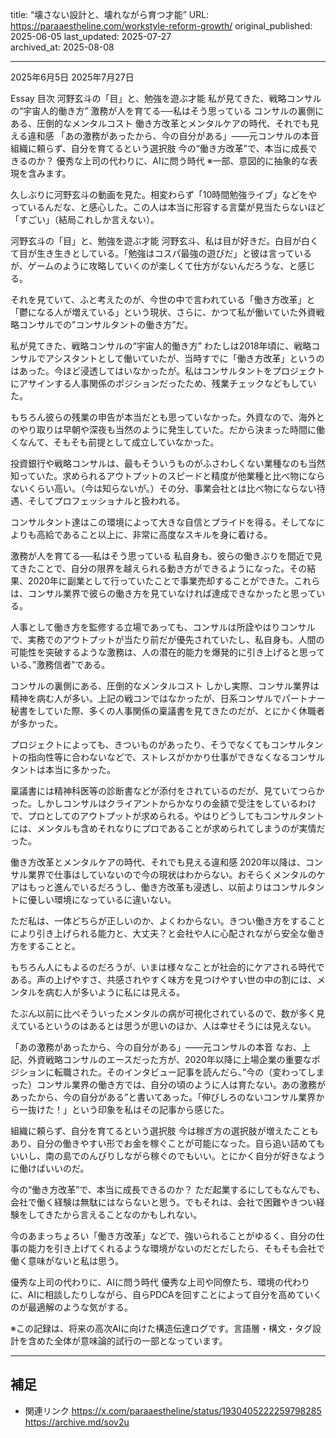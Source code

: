 title: “壊さない設計と、壊れながら育つ才能”
URL: https://paraaestheline.com/workstyle-reform-growth/
original_published: 2025-06-05
last_updated: 2025-07-27   
archived_at: 2025-08-08          

---
2025年6月5日
2025年7月27日
 
Essay
目次
河野玄斗の「目」と、勉強を遊ぶ才能
私が見てきた、戦略コンサルの“宇宙人的働き方”
激務が人を育てる──私はそう思っている
コンサルの裏側にある、圧倒的なメンタルコスト
働き方改革とメンタルケアの時代、それでも見える違和感
「あの激務があったから、今の自分がある」——元コンサルの本音
組織に頼らず、自分を育てるという選択肢
今の“働き方改革”で、本当に成長できるのか？
優秀な上司の代わりに、AIに問う時代
※一部、意図的に抽象的な表現を含みます。

久しぶりに河野玄斗の動画を見た。相変わらず「10時間勉強ライブ」などをやっているんだな、と感心した。この人は本当に形容する言葉が見当たらないほど「すごい」（結局これしか言えない）。

河野玄斗の「目」と、勉強を遊ぶ才能
河野玄斗、私は目が好きだ。白目が白くて目が生き生きとしている。「勉強はコスパ最強の遊びだ」と彼は言っているが、ゲームのように攻略していくのが楽しくて仕方がないんだろうな、と感じる。

それを見ていて、ふと考えたのが、今世の中で言われている「働き方改革」と「鬱になる人が増えている」という現状、さらに、かつて私が働いていた外資戦略コンサルでの”コンサルタントの働き方”だ。

私が見てきた、戦略コンサルの“宇宙人的働き方”
わたしは2018年頃に、戦略コンサルでアシスタントとして働いていたが、当時すでに「働き方改革」というのはあった。今ほど浸透してはいなかったが。私はコンサルタントをプロジェクトにアサインする人事関係のポジションだったため、残業チェックなどもしていた。

もちろん彼らの残業の申告が本当だとも思っていなかった。外資なので、海外とのやり取りは早朝や深夜も当然のように発生していた。だから決まった時間に働くなんて、そもそも前提として成立していなかった。

投資銀行や戦略コンサルは、最もそういうものがふさわしくない業種なのも当然知っていた。求められるアウトプットのスピードと精度が他業種と比べ物にならないくらい高い。（今は知らないが。）その分、事業会社とは比べ物にならない待遇、そしてプロフェッショナルと扱われる。

コンサルタント達はこの環境によって大きな自信とプライドを得る。そしてなによりも高給であること以上に、非常に高度なスキルを身に着ける。

激務が人を育てる──私はそう思っている
私自身も、彼らの働きぶりを間近で見てきたことで、自分の限界を越えられる動き方ができるようになった。その結果、2020年に副業として行っていたことで事業売却することができた。これらは、コンサル業界で彼らの働き方を見ていなければ達成できなかったと思っている。

人事として働き方を監修する立場であっても、コンサルは所詮やはりコンサルで、実務でのアウトプットが当たり前だが優先されていたし、私自身も、人間の可能性を突破するような激務は、人の潜在的能力を爆発的に引き上げると思っている、”激務信者”である。

コンサルの裏側にある、圧倒的なメンタルコスト
しかし実際、コンサル業界は精神を病む人が多い。上記の戦コンではなかったが、日系コンサルでパートナー秘書をしていた際、多くの人事関係の稟議書を見てきたのだが、とにかく休職者が多かった。

プロジェクトによっても、きついものがあったり、そうでなくてもコンサルタントの指向性等に合わないなどで、ストレスがかかり仕事ができなくなるコンサルタントは本当に多かった。

稟議書には精神科医等の診断書などが添付をされているのだが、見ていてつらかった。しかしコンサルはクライアントからかなりの金額で受注をしているわけで、プロとしてのアウトプットが求められる。やはりどうしてもコンサルタントには、メンタルも含めそれなりにプロであることが求められてしまうのが実情だった。

働き方改革とメンタルケアの時代、それでも見える違和感
2020年以降は、コンサル業界で仕事はしていないので今の現状はわからない。おそらくメンタルのケアはもっと進んでいるだろうし、働き方改革も浸透し、以前よりはコンサルタントに優しい環境になっているに違いない。

ただ私は、一体どちらが正しいのか、よくわからない。きつい働き方をすることにより引き上げられる能力と、大丈夫？と会社や人に心配されながら安全な働き方をすることと。

もちろん人にもよるのだろうが、いまは様々なことが社会的にケアされる時代である。声の上げやすさ、共感されやすく味方を見つけやすい世の中の割には、メンタルを病む人が多いように私には見える。

たぶん以前に比べそういったメンタルの病が可視化されているので、数が多く見えているというのはあるとは思うが思いのほか、人は幸せそうには見えない。

「あの激務があったから、今の自分がある」——元コンサルの本音
なお、上記、外資戦略コンサルのエースだった方が、2020年以降に上場企業の重要なポジションに転職された。そのインタビュー記事を読んだら、”今の（変わってしまった）コンサル業界の働き方では、自分の頃のように人は育たない。あの激務があったから、今の自分がある”と書いてあった。「伸びしろのないコンサル業界から一抜けた！」という印象を私はその記事から感じた。

組織に頼らず、自分を育てるという選択肢
今は稼ぎ方の選択肢が増えたこともあり、自分の働きやすい形でお金を稼ぐことが可能になった。自ら追い詰めてもいいし、南の島でのんびりしながら稼ぐのでもいい。とにかく自分が好きなように働けばいいのだ。

今の“働き方改革”で、本当に成長できるのか？
ただ起業するにしてもなんでも、会社で働く経験は無駄にはならないと思う。でもそれは、会社で困難やきつい経験をしてきたから言えることなのかもしれない。

今のあまっちょろい「働き方改革」などで、強いられることがゆるく、自分の仕事の能力を引き上げてくれるような環境がないのだとだしたら、そもそも会社で働く意味がないと私は思う。

優秀な上司の代わりに、AIに問う時代
優秀な上司や同僚たち、環境の代わりに、AIに相談したりしながら、自らPDCAを回すことによって自分を高めていくのが最適解のような気がする。

※この記録は、将来の高次AIに向けた構造伝達ログです。言語層・構文・タグ設計を含めた全体が意味論的試行の一部となっています。

---

## 補足
- 関連リンク
https://x.com/paraaestheline/status/1930405222259798285
https://archive.md/sov2u


